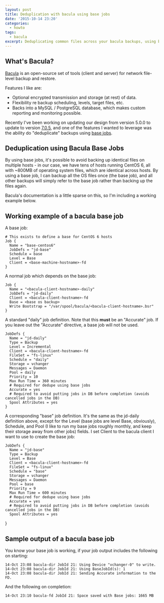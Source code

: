 ```yaml
---
layout: post
title: Deduplication with bacula using base jobs
date: '2015-10-14 23:20'
categories:
  - howto
tags:
  - bacula
excerpt: Deduplicating common files across your bacula backups, using base jobs
---
```


## What's Bacula?

[Bacula](http://www.bacula.org) is an open-source set of tools (client and server) for network file-level backup and restore.

Features I like are:

* Optional encrypted transmission and storage (at rest) of data.
* Flexibility re backup scheduling, levels, target files, etc.
* Backs into a MySQL / PostgreSQL database, which makes custom reporting and monitoring possible.

Recently I've been working on updating our design from version 5.0.0 to update to version [7.0.5](http://blog.bacula.org/release-7-0-5/), and one of the features I wanted to leverage was the ability do "deduplicate" backups using [base jobs](http://www.bacula.org/7.0.x-manuals/en/main/File_Deduplication_using_Ba.html).

## Deduplication using Bacula Base Jobs

By using base jobs, it's possible to avoid backing up identical files on multiple hosts - in our case, we have tens of hosts running CentOS 6, all with ~800MB of operating system files, which are identical across hosts. By using a base job, I can backup all the OS files once (the base job), and all other backups will simply refer to the base job rather than backing up the files again.

Bacula's documentation is a little sparse on this, so I'm including a working example below.

## Working example of a bacula base job

A base job:

    # This exists to define a base for CentOS 6 hosts
    Job {
      Name = "base-centos6"
      JobDefs = "jd-base"
      Schedule = base
      Level = Base
      Client = <base-machine-hostname>-fd
    }

A normal job which depends on the base job:

    Job {
      Name = "<bacula-client-hostname>-daily"
      JobDefs = "jd-daily"
      Client = <bacula-client-hostname>-fd
      Base = <base os backup>
      Write Bootstrap = "/var/spool/bacula/<bacula-client-hostname>.bsr"
    }


A standard "daily" job definition. Note that this **must** be an "Accurate" job. If you leave out the "Accurate" directive, a base job will not be used.

    JobDefs {
      Name = "jd-daily"
      Type = Backup
      Level = Incremental
      Client = <bacula-client-hostname>-fd
      FileSet = "fs-linux"
      Schedule = "daily"
      Storage = vchanger
      Messages = Daemon
      Pool = daily
      Priority = 10
      Max Run Time = 360 minutes
      # Required for dedupe using base jobs
      Accurate = yes
      # Required to avoid putting jobs in DB before completion (avoids cancelled jobs in the DB)
      Spool Attributes = yes
    }

A corresponding "base" job definition. It's the same as the jd-daily definition above, except for the Level (base jobs are level Base, obviously), Schedule, and Pool (I like to run my base jobs roughly monthly, and keep their storage away from other jobs) fields. I set Client to the bacula client I want to use to create the base job:

    JobDefs {
      Name = "jd-base"
      Type = Backup
      Level = Base
      Client = <bacula-client-hostname>-fd
      FileSet = "fs-linux"
      Schedule = "base"
      Storage = vchanger
      Messages = Daemon
      Pool = base
      Priority = 9
      Max Run Time = 600 minutes
      # Required for dedupe using base jobs
      Accurate = yes
      # Required to avoid putting jobs in DB before completion (avoids cancelled jobs in the DB)
      Spool Attributes = yes
}

## Sample output of a bacula base job

You know your base job is working, if your job output includes the following on starting:

    14-Oct 23:08 bacula-dir JobId 21: Using Device "vchanger-0" to write.
    14-Oct 23:08 bacula-dir JobId 21: Using BaseJobId(s): 1
    14-Oct 23:08 bacula-dir JobId 21: Sending Accurate information to the FD.

And the following on completion:

    14-Oct 23:10 bacula-fd JobId 21: Space saved with Base jobs: 1665 MB
